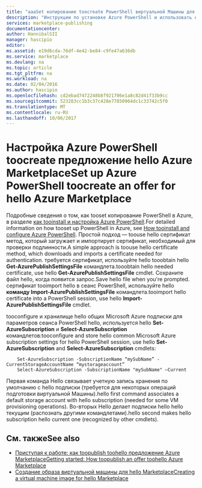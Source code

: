 ```yaml
---
title: "aaaSet копирование toocreate PowerShell виртуальной Машины для hello Marketplace | Документы Microsoft"
description: "Инструкции по установке Azure PowerShell и использовать ее в качестве необязательный процесс потока toocreate toodeploy образы виртуальных Машин и продавать, hello Azure Marketplace"
services: marketplace-publishing
documentationcenter: 
author: HannibalSII
manager: hascipio
editor: 
ms.assetid: e19d6cda-76df-4e42-be84-c9fe47a636db
ms.service: marketplace
ms.devlang: na
ms.topic: article
ms.tgt_pltfrm: na
ms.workload: na
ms.date: 02/04/2016
ms.author: hascipio
ms.openlocfilehash: cd2ebad7472248b8f921706e1a8c82d41f33b9cc
ms.sourcegitcommit: 523283cc1b3c37c428e77850964dc1c33742c5f0
ms.translationtype: MT
ms.contentlocale: ru-RU
ms.lasthandoff: 10/06/2017
---
```

# <a name="set-up-azure-powershell-toocreate-an-offer-for-hello-azure-marketplace"></a><span data-ttu-id="36aad-103">Настройка Azure PowerShell toocreate предложение hello Azure Marketplace</span><span class="sxs-lookup"><span data-stu-id="36aad-103">Set up Azure PowerShell toocreate an offer for hello Azure Marketplace</span></span>
<span data-ttu-id="36aad-104">Подробные сведения о том, как tooset копирование PowerShell в Azure, в разделе [как tooinstall и настройка Azure PowerShell](/powershell/azure/overview).</span><span class="sxs-lookup"><span data-stu-id="36aad-104">For detailed information on how tooset up PowerShell in Azure, see [How tooinstall and configure Azure PowerShell](/powershell/azure/overview).</span></span> <span data-ttu-id="36aad-105">Простой подход — toouse hello сертификат метод, который загружает и импортирует сертификат, необходимый для проверки подлинности.</span><span class="sxs-lookup"><span data-stu-id="36aad-105">A simple approach is toouse hello certificate method, which downloads and imports a certificate needed for authentication.</span></span> <span data-ttu-id="36aad-106">требуется сертификат, используйте hello tooobtain hello **Get-AzurePublishSettingsFile** командлета.</span><span class="sxs-lookup"><span data-stu-id="36aad-106">tooobtain hello needed certificate, use hello **Get-AzurePublishSettingsFile** cmdlet.</span></span> <span data-ttu-id="36aad-107">Сохраните файл hello, когда появится запрос.</span><span class="sxs-lookup"><span data-stu-id="36aad-107">Save hello file when you're prompted.</span></span> <span data-ttu-id="36aad-108">сертификат tooimport hello в сеанс PowerShell, используйте hello **команду Import-AzurePublishSettingsFile** командлета.</span><span class="sxs-lookup"><span data-stu-id="36aad-108">tooimport hello certificate into a PowerShell session, use hello **Import-AzurePublishSettingsFile** cmdlet.</span></span>

<span data-ttu-id="36aad-109">tooconfigure и хранилище hello общих Microsoft Azure подписки для параметров сеанса PowerShell hello, используется hello **Set-AzureSubscription** и **Select-AzureSubscription** командлетов:</span><span class="sxs-lookup"><span data-stu-id="36aad-109">tooconfigure and store hello common Microsoft Azure subscription settings for hello PowerShell session, use hello **Set-AzureSubscription** and **Select-AzureSubscription** cmdlets:</span></span>

        Set-AzureSubscription -SubscriptionName “mySubName” -CurrentStorageAccountName “mystorageaccount”
        Select-AzureSubscription -SubscriptionName "mySubName" –Current

<span data-ttu-id="36aad-110">Первая команда Hello связывает учетную запись хранения по умолчанию с hello подписки (требуется для некоторых операций подготовки виртуальной Машины).</span><span class="sxs-lookup"><span data-stu-id="36aad-110">hello first command associates a default storage account with hello subscription (needed for some VM provisioning operations).</span></span>  <span data-ttu-id="36aad-111">Во-вторых Hello делает подписки hello hello текущим (распознать другими командлетами).</span><span class="sxs-lookup"><span data-stu-id="36aad-111">hello second makes hello subscription hello current one (recognized by other cmdlets).</span></span>

## <a name="see-also"></a><span data-ttu-id="36aad-112">См. также</span><span class="sxs-lookup"><span data-stu-id="36aad-112">See also</span></span>
* [<span data-ttu-id="36aad-113">Приступая к работе: как toopublish toohello предложение Azure Marketplace</span><span class="sxs-lookup"><span data-stu-id="36aad-113">Getting started: How toopublish an offer toohello Azure Marketplace</span></span>](marketplace-publishing-getting-started.md)
* [<span data-ttu-id="36aad-114">Создание образа виртуальной машины для hello Marketplace</span><span class="sxs-lookup"><span data-stu-id="36aad-114">Creating a virtual machine image for hello Marketplace</span></span>](marketplace-publishing-vm-image-creation.md)

